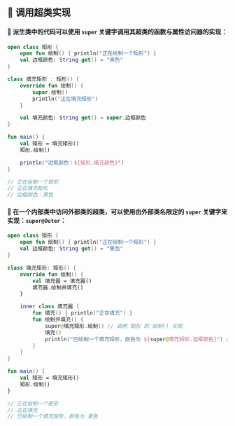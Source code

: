 ## 🚀 调用超类实现

#### 🔗 派生类中的代码可以使用 `super` 关键字调用其超类的函数与属性访问器的实现：

```kotlin
open class 矩形 {
    open fun 绘制() { println("正在绘制一个矩形") }
    val 边框颜色: String get() = "黑色"
}

class 填充矩形 : 矩形() {
    override fun 绘制() {
        super.绘制()
        println("正在填充矩形")
    }

    val 填充颜色: String get() = super.边框颜色
}

fun main() {
    val 矩形 = 填充矩形()
    矩形.绘制()

    println("边框颜色：${矩形.填充颜色}")
}

// 正在绘制一个矩形
// 正在填充矩形
// 边框颜色：黑色
```

#### 🔗 在一个内部类中访问外部类的超类，可以使用由外部类名限定的 `super` 关键字来实现：`super@Outer`：

```kotlin
open class 矩形 {
    open fun 绘制() { println("正在绘制一个矩形") }
    val 边框颜色: String get() = "黑色"
}

class 填充矩形: 矩形() {
    override fun 绘制() {
        val 填充器 = 填充器()
        填充器.绘制并填充()
    }

    inner class 填充器 {
        fun 填充() { println("正在填充") }
        fun 绘制并填充() {
            super@填充矩形.绘制() // 调用 矩形 的 绘制() 实现
            填充()
            println("已绘制一个填充矩形，颜色为 ${super@填充矩形.边框颜色}") // 使用 矩形 所实现的 边框颜色 的 get()
        }
    }
}

fun main() {
    val 矩形 = 填充矩形()
    矩形.绘制()
}

// 正在绘制一个矩形
// 正在填充
// 已绘制一个填充矩形，颜色为 黑色
```